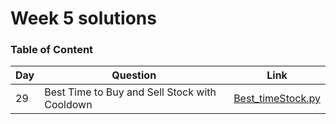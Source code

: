 <h1> Week 5 solutions </h1>
<h3> Table of Content </h3>

| Day| Question | Link |
| --------------- | --------------- | --------------- | 
| 29 | Best Time to Buy and Sell Stock with Cooldown | [Best_timeStock.py](./Best_timeStocks.py) |
